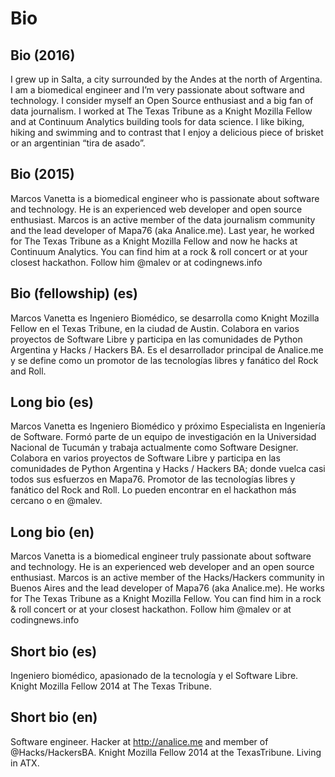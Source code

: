 # Bio

## Bio (2016)
I grew up in Salta, a city surrounded by the Andes at the north of Argentina. I am a biomedical engineer and I’m very passionate about software and technology. I consider myself an Open Source enthusiast and a big fan of data journalism. I worked at The Texas Tribune as a Knight Mozilla Fellow and at Continuum Analytics building tools for data science. I like biking, hiking and swimming and to contrast that I enjoy a delicious piece of brisket or an argentinian “tira de asado”.

## Bio (2015)
Marcos Vanetta is a biomedical engineer who is passionate about software and technology. He is an experienced web developer and open source enthusiast. Marcos is an active member of the data journalism community and the lead developer of Mapa76 (aka Analice.me). Last year, he worked for The Texas Tribune as a Knight Mozilla Fellow and now he hacks at Continuum Analytics. You can find him at a rock & roll concert or at your closest hackathon. Follow him @malev or at codingnews.info

## Bio (fellowship) (es)
Marcos Vanetta es Ingeniero Biomédico, se desarrolla como Knight Mozilla Fellow en el Texas Tribune, en la ciudad de Austin. Colabora en varios proyectos de Software Libre y participa en las comunidades de Python Argentina y Hacks / Hackers BA. Es el desarrollador principal de Analice.me y se define como un promotor de las tecnologías libres y fanático del Rock and Roll.

## Long bio (es)
Marcos Vanetta es Ingeniero Biomédico y próximo Especialista en Ingeniería de Software. Formó parte de un equipo de investigación en la Universidad Nacional de Tucumán y trabaja actualmente como Software Designer. Colabora en varios proyectos de Software Libre y participa en las comunidades de Python Argentina y Hacks / Hackers BA; donde vuelca casi todos sus esfuerzos en Mapa76. Promotor de las tecnologías libres y fanático del Rock and Roll. Lo pueden encontrar en el hackathon más cercano o en @malev.

## Long bio (en)
Marcos Vanetta is a biomedical engineer truly passionate about software and technology. He is an experienced web developer and an open source enthusiast. Marcos is an active member of the Hacks/Hackers community in Buenos Aires and the lead developer of Mapa76 (aka Analice.me). He works for The Texas Tribune as a Knight Mozilla Fellow. You can find him in a rock & roll concert or at your closest hackathon. Follow him @malev or at codingnews.info

## Short bio (es)
Ingeniero biomédico, apasionado de la tecnología y el Software Libre. Knight Mozilla Fellow 2014 at The Texas Tribune.

## Short bio (en)
Software engineer. Hacker at http://analice.me and member of @Hacks/HackersBA. Knight Mozilla Fellow 2014 at the TexasTribune. Living in ATX.
